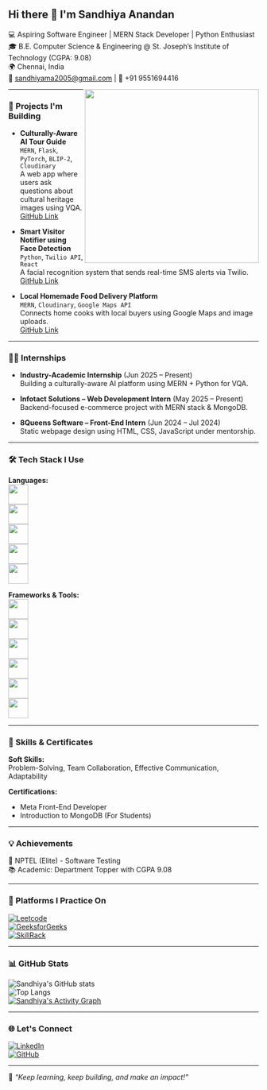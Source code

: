 ## Hi there 👋 I'm Sandhiya Anandan

💻 Aspiring Software Engineer | MERN Stack Developer | Python Enthusiast  
🎓 B.E. Computer Science & Engineering @ St. Joseph’s Institute of Technology (CGPA: 9.08)  
🌍 Chennai, India  
📧 sandhiyama2005@gmail.com | 📱 +91 9551694416  

<img align="right" width="350" src="https://i.pinimg.com/originals/47/f0/34/47f0342cec72b800463bf003eac1257e.gif" />

---

### 🚀 Projects I'm Building

- **Culturally-Aware AI Tour Guide**  
  `MERN`, `Flask`, `PyTorch`, `BLIP-2`, `Cloudinary`  
  A web app where users ask questions about cultural heritage images using VQA.  
  [GitHub Link](#)

- **Smart Visitor Notifier using Face Detection**  
  `Python`, `Twilio API`, `React`  
  A facial recognition system that sends real-time SMS alerts via Twilio.  
  [GitHub Link](#)

- **Local Homemade Food Delivery Platform**  
  `MERN`, `Cloudinary`, `Google Maps API`  
  Connects home cooks with local buyers using Google Maps and image uploads.  
  [GitHub Link](#)

---

### 👩‍💻 Internships

- **Industry-Academic Internship** (Jun 2025 – Present)  
  Building a culturally-aware AI platform using MERN + Python for VQA.

- **Infotact Solutions – Web Development Intern** (May 2025 – Present)  
  Backend-focused e-commerce project with MERN stack & MongoDB.

- **8Queens Software – Front-End Intern** (Jun 2024 – Jul 2024)  
  Static webpage design using HTML, CSS, JavaScript under mentorship.

---

### 🛠️ Tech Stack I Use

**Languages:**  
<img height="40" src="https://img.icons8.com/color/48/000000/java-coffee-cup-logo.png"/>  
<img height="40" src="https://img.icons8.com/color/48/000000/html-5--v1.png"/>  
<img height="40" src="https://img.icons8.com/color/48/000000/css3.png"/>  
<img height="40" src="https://img.icons8.com/color/48/000000/javascript--v1.png"/>  
<img height="40" src="https://img.icons8.com/color/48/000000/python.png"/>

**Frameworks & Tools:**  
<img height="40" src="https://img.icons8.com/color/48/000000/react-native.png"/>  
<img height="40" src="https://img.icons8.com/color/48/000000/nodejs.png"/>  
<img height="40" src="https://img.icons8.com/color/48/000000/mongodb.png"/>  
<img height="40" src="https://img.icons8.com/color/48/000000/flask.png"/>  
<img height="40" src="https://img.icons8.com/color/48/000000/git.png"/>  
<img height="40" src="https://img.icons8.com/color/48/000000/visual-studio-code-2019.png"/>

---

### 🎯 Skills & Certificates

**Soft Skills:**  
Problem-Solving, Team Collaboration, Effective Communication, Adaptability

**Certifications:**  
- Meta Front-End Developer  
- Introduction to MongoDB (For Students)

---

### 💡 Achievements

🏅 NPTEL (Elite) - Software Testing  
📚 Academic: Department Topper with CGPA 9.08

---

### 🧩 Platforms I Practice On

[![Leetcode](https://img.shields.io/badge/LeetCode-000000?style=for-the-badge&logo=leetcode&logoColor=yellow)](https://leetcode.com/u/Sandhiya_A/)  
[![GeeksforGeeks](https://img.shields.io/badge/GeeksforGeeks-2F8D46?style=for-the-badge&logo=geeksforgeeks&logoColor=white)](https://www.geeksforgeeks.org/user/sandhiyau1jg/)  
[![SkillRack](https://img.shields.io/badge/SkillRack-blueviolet?style=for-the-badge)](https://www.skillrack.com/faces/resume.xhtml)

---

### 📊 GitHub Stats

![Sandhiya's GitHub stats](https://github-readme-stats.vercel.app/api?username=sandhiya-555&show_icons=true&theme=tokyonight)  
![Top Langs](https://github-readme-stats.vercel.app/api/top-langs/?username=sandhiya-555&layout=compact&theme=tokyonight)  
[![Sandhiya's Activity Graph](https://github-readme-activity-graph.vercel.app/graph?username=sandhiya-555&theme=tokyonight&area=true&hide_border=true)](https://github.com/ashutosh00710/github-readme-activity-graph)

---

### 🌐 Let's Connect

[![LinkedIn](https://img.shields.io/badge/LinkedIn-0077B5?style=for-the-badge&logo=linkedin&logoColor=white)](#)  
[![GitHub](https://img.shields.io/badge/GitHub-181717?style=for-the-badge&logo=github&logoColor=white)](https://github.com/sandhiya-555)

---

📌 *“Keep learning, keep building, and make an impact!”*
